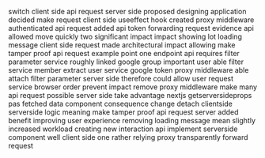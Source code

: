 switch client side api request server side proposed designing application decided make request client side useeffect hook created proxy middleware authenticated api request added api token forwarding request evidence api allowed move quickly two significant impact impact showing lot loading message client side request made architectural impact allowing make tamper proof api request example point one endpoint api requires filter parameter service roughly linked google group important user able filter service member extract user service google token proxy middleware able attach filter parameter server side therefore could allow user request service browser order prevent impact remove proxy middleware make many api request possible server side take advantage nextjs getserversideprops pas fetched data component consequence change detach clientside serverside logic meaning make tamper proof api request server added benefit improving user experience removing loading message mean slightly increased workload creating new interaction api implement serverside component well client side one rather relying proxy transparently forward request